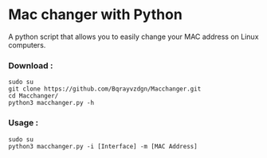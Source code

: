 # Mac changer with Python

<p>A python script that allows you to easily change your MAC address on Linux computers.
</p>

### Download :

```shell
sudo su
git clone https://github.com/Bqrayvzdgn/Macchanger.git
cd Macchanger/
python3 macchanger.py -h
```

### Usage :
```shell
sudo su
python3 macchanger.py -i [Interface] -m [MAC Address]
```
